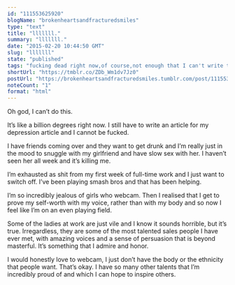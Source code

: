 ```yaml
---
id: "111553625920"
blogName: "brokenheartsandfracturedsmiles"
type: "text"
title: "lllllll."
summary: "lllllll."
date: "2015-02-20 10:44:50 GMT"
slug: "lllllll"
state: "published"
tags: "fucking dead right now,of course,not enough that I can't write this stupid post"
shortUrl: "https://tmblr.co/ZDb_Wm1dv7Jz0"
postUrl: "https://brokenheartsandfracturedsmiles.tumblr.com/post/111553625920/lllllll"
noteCount: "1"
format: "html"
---
```


Oh god, I can’t do this. 

It’s like a billion degrees right now. I still have to write an article for my depression article and I cannot be fucked. 

I have friends coming over and they want to get drunk and I’m really just in the mood to snuggle with my girlfriend and have slow sex with her. I haven’t seen her all week and it’s killing me. 

I’m exhausted as shit from my first week of full-time work and I just want to switch off. I’ve been playing smash bros and that has been helping. 

I’m so incredibly jealous of girls who webcam. Then I realised that I get to prove my self-worth with my voice, rather than with my body and so now I feel like I’m on an even playing field. 

Some of the ladies at work are just vile and I know it sounds horrible, but it’s true. Irregardless, they are some of the most talented sales people I have ever met, with amazing voices and a sense of persuasion that is beyond masterful. It’s something that I admire and honor. 

I would honestly love to webcam, I just don’t have the body or the ethnicity that people want. That’s okay. I have so many other talents that I’m incredibly proud of and which I can hope to inspire others.